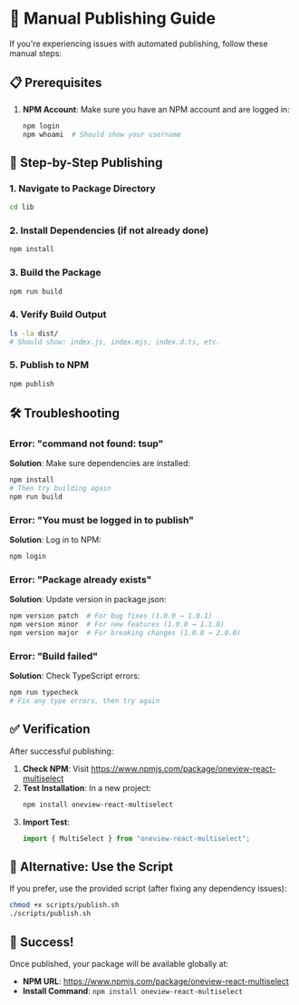 # 🚀 Manual Publishing Guide

If you're experiencing issues with automated publishing, follow these manual steps:

## 📋 Prerequisites

1. **NPM Account**: Make sure you have an NPM account and are logged in:
   ```bash
   npm login
   npm whoami  # Should show your username
   ```

## 🔧 Step-by-Step Publishing

### 1. Navigate to Package Directory

```bash
cd lib
```

### 2. Install Dependencies (if not already done)

```bash
npm install
```

### 3. Build the Package

```bash
npm run build
```

### 4. Verify Build Output

```bash
ls -la dist/
# Should show: index.js, index.mjs, index.d.ts, etc.
```

### 5. Publish to NPM

```bash
npm publish
```

## 🛠️ Troubleshooting

### Error: "command not found: tsup"

**Solution**: Make sure dependencies are installed:

```bash
npm install
# Then try building again
npm run build
```

### Error: "You must be logged in to publish"

**Solution**: Log in to NPM:

```bash
npm login
```

### Error: "Package already exists"

**Solution**: Update version in package.json:

```bash
npm version patch  # For bug fixes (1.0.0 → 1.0.1)
npm version minor  # For new features (1.0.0 → 1.1.0)
npm version major  # For breaking changes (1.0.0 → 2.0.0)
```

### Error: "Build failed"

**Solution**: Check TypeScript errors:

```bash
npm run typecheck
# Fix any type errors, then try again
```

## ✅ Verification

After successful publishing:

1. **Check NPM**: Visit https://www.npmjs.com/package/oneview-react-multiselect
2. **Test Installation**: In a new project:
   ```bash
   npm install oneview-react-multiselect
   ```
3. **Import Test**:
   ```javascript
   import { MultiSelect } from "oneview-react-multiselect";
   ```

## 🔄 Alternative: Use the Script

If you prefer, use the provided script (after fixing any dependency issues):

```bash
chmod +x scripts/publish.sh
./scripts/publish.sh
```

## 🎯 Success!

Once published, your package will be available globally at:

- **NPM URL**: https://www.npmjs.com/package/oneview-react-multiselect
- **Install Command**: `npm install oneview-react-multiselect`
